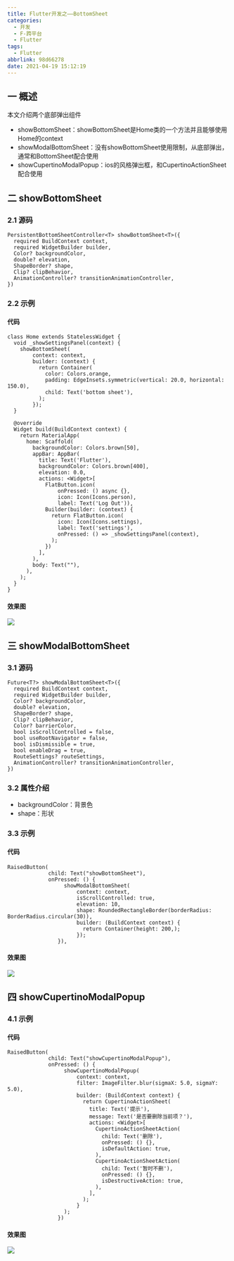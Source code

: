 ```yaml
---
title: Flutter开发之——BottomSheet
categories:
  - 开发
  - F-跨平台
  - Flutter
tags:
  - Flutter
abbrlink: 98d66278
date: 2021-04-19 15:12:19
---
```

## 一 概述

本文介绍两个底部弹出组件

* showBottomSheet：showBottomSheet是Home类的一个方法并且能够使用Home的context
* showModalBottomSheet：没有showBottomSheet使用限制，从底部弹出，通常和BottomSheet配合使用
* showCupertinoModalPopup：ios的风格弹出框，和CupertinoActionSheet配合使用

<!--more-->

## 二 showBottomSheet

### 2.1 源码

```
PersistentBottomSheetController<T> showBottomSheet<T>({
  required BuildContext context,
  required WidgetBuilder builder,
  Color? backgroundColor,
  double? elevation,
  ShapeBorder? shape,
  Clip? clipBehavior,
  AnimationController? transitionAnimationController,
})
```

### 2.2 示例

#### 代码

```
class Home extends StatelessWidget {
  void _showSettingsPanel(context) {
    showBottomSheet(
        context: context,
        builder: (context) {
          return Container(
            color: Colors.orange,
            padding: EdgeInsets.symmetric(vertical: 20.0, horizontal: 150.0),
            child: Text('bottom sheet'),
          );
        });
  }

  @override
  Widget build(BuildContext context) {
    return MaterialApp(
      home: Scaffold(
        backgroundColor: Colors.brown[50],
        appBar: AppBar(
          title: Text('Flutter'),
          backgroundColor: Colors.brown[400],
          elevation: 0.0,
          actions: <Widget>[
            FlatButton.icon(
                onPressed: () async {},
                icon: Icon(Icons.person),
                label: Text('Log Out')),
            Builder(builder: (context) {
              return FlatButton.icon(
                icon: Icon(Icons.settings),
                label: Text('settings'),
                onPressed: () => _showSettingsPanel(context),
              );
            })
          ],
        ),
        body: Text(""),
      ),
    );
  }
}
```

#### 效果图
![][1]

## 三 showModalBottomSheet

### 3.1 源码

```
Future<T?> showModalBottomSheet<T>({
  required BuildContext context,
  required WidgetBuilder builder,
  Color? backgroundColor,
  double? elevation,
  ShapeBorder? shape,
  Clip? clipBehavior,
  Color? barrierColor,
  bool isScrollControlled = false,
  bool useRootNavigator = false,
  bool isDismissible = true,
  bool enableDrag = true,
  RouteSettings? routeSettings,
  AnimationController? transitionAnimationController,
})
```

### 3.2 属性介绍

* backgroundColor：背景色
* shape：形状

### 3.3 示例

#### 代码

```
RaisedButton(
             child: Text("showBottomSheet"),
             onPressed: () {
                  showModalBottomSheet(
                      context: context,
                      isScrollControlled: true,
                      elevation: 10,
                      shape: RoundedRectangleBorder(borderRadius: BorderRadius.circular(30)),
                      builder: (BuildContext context) {
                        return Container(height: 200,);
                      });
                }),
```

#### 效果图
![][2]
## 四 showCupertinoModalPopup

### 4.1 示例

#### 代码
```
RaisedButton(
             child: Text("showCupertinoModalPopup"),
             onPressed: () {
                  showCupertinoModalPopup(
                      context: context,
                      filter: ImageFilter.blur(sigmaX: 5.0, sigmaY: 5.0),
                      builder: (BuildContext context) {
                        return CupertinoActionSheet(
                          title: Text('提示'),
                          message: Text('是否要删除当前项？'),
                          actions: <Widget>[
                            CupertinoActionSheetAction(
                              child: Text('删除'),
                              onPressed: () {},
                              isDefaultAction: true,
                            ),
                            CupertinoActionSheetAction(
                              child: Text('暂时不删'),
                              onPressed: () {},
                              isDestructiveAction: true,
                            ),
                          ],
                        );
                      }
                  );
                })
```

#### 效果图
![][3]


[1]:https://cdn.staticaly.com/gh/PGzxc/CDN/master/blog-flutter/flutter-showBottomSheet-sample.gif
[2]:https://cdn.staticaly.com/gh/PGzxc/CDN/master/blog-flutter/flutter-showModalBottomSheet-sample.gif
[3]:https://cdn.staticaly.com/gh/PGzxc/CDN/master/blog-flutter/flutter-showCupertinoModal-sample.png
